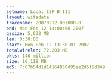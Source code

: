 ```yaml
---
setname: Local ISP B-III
layout: witsdata
tracename: 20070212-003000-0
end: Mon Feb 12 14:00:00 2007
gzsize: 5,632 MB
len: 0:30:00
start: Mon Feb 12 13:30:01 2007
totalwirelen: 72,203 MB
pkts: 140 million
size: 10,118 MB
md5: 7c07b54d1d14164850d95ee2d5f5d349
---
```

